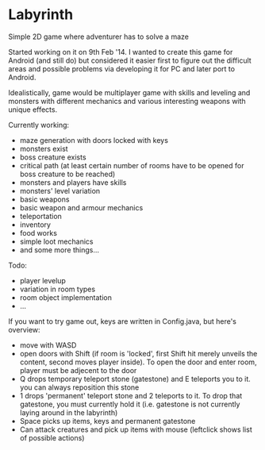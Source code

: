 Labyrinth
=========

Simple 2D game where adventurer has to solve a maze

Started working on it on 9th Feb '14. I wanted to create this game for Android (and still do) but considered it easier first to figure out the difficult areas and possible problems via developing it for PC and later port to Android.

Idealistically, game would be multiplayer game with skills and leveling and monsters with different mechanics and various interesting weapons with unique effects.

Currently working:
* maze generation with doors locked with keys
* monsters exist
* boss creature exists
* critical path (at least certain number of rooms have to be opened for boss creature to be reached)
* monsters and players have skills
* monsters' level variation
* basic weapons
* basic weapon and armour mechanics
* teleportation
* inventory
* food works
* simple loot mechanics
* and some more things...

Todo:
* player levelup
* variation in room types
* room object implementation
* ...

If you want to try game out, keys are written in Config.java, but here's overview:
* move with WASD
* open doors with Shift (if room is 'locked', first Shift hit merely unveils the content, second moves player inside). To open the door and enter room, player must be adjecent to the door
* Q drops temporary teleport stone (gatestone) and E teleports you to it. you can always reposition this stone
* 1 drops 'permanent' teleport stone and 2 teleports to it. To drop that gatestone, you must currently hold it (i.e. gatestone is not currently laying around in the labyrinth)
* Space picks up items, keys and permanent gatestone
* Can attack creatures and pick up items with mouse (leftclick shows list of possible actions)
